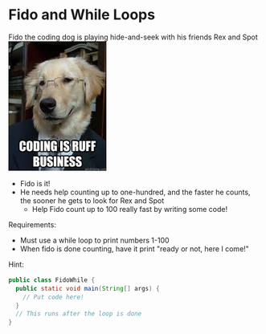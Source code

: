 # Fido and While Loops

Fido the coding dog is playing hide-and-seek with his friends Rex and Spot
![Fido the dog](imgres-1.jpg)
- Fido is it!
- He needs help counting up to one-hundred, and the faster he counts, the sooner he gets to look for Rex and Spot
  - Help Fido count up to 100 really fast by writing some code!

Requirements:
- Must use a while loop to print numbers 1-100
- When fido is done counting, have it print "ready or not, here I come!"

Hint:
```java
public class FidoWhile {
  public static void main(String[] args) {
    // Put code here!
  }
  // This runs after the loop is done
}
```
